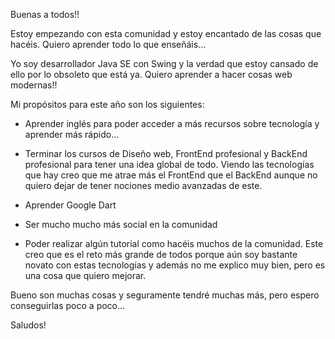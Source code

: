 Buenas a todos!!

Estoy empezando con esta comunidad y estoy encantado de las cosas que hacéis. Quiero aprender todo lo que enseñáis...

Yo soy desarrollador Java SE con Swing y la verdad que estoy cansado de ello por lo obsoleto que está ya.
Quiero aprender a hacer cosas web modernas!!

Mi propósitos para este año son los siguientes:

* Aprender inglés para poder acceder a más recursos sobre tecnología y aprender más rápido...

* Terminar los cursos de Diseño web, FrontEnd profesional y BackEnd profesional para tener una idea global de todo. Viendo las tecnologías que hay creo que me atrae más el FrontEnd que el BackEnd aunque no quiero dejar de tener nociones medio avanzadas de este.

* Aprender Google Dart
  
* Ser mucho mucho más social en la comunidad

* Poder realizar algún tutorial como hacéis muchos de la comunidad. Este creo que es el reto más grande de todos porque aún soy bastante novato con estas tecnologías y además no me explico muy bien, pero es una cosa que quiero mejorar.

Bueno son muchas cosas y seguramente tendré muchas más, pero espero conseguirlas poco a poco...

Saludos!
